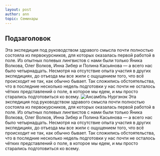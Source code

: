 ```yaml
---
layout: post
author: ann
topic: Семинары
---
```

<h2>Подзаголовок</h2>
Эта экспедиция под руководством здравого смысла почти полностью состояла из первокурсников, для которых оказалась первой работой в поле. Из опытных полевых лингвистов с нами были только Яника Волкова, Олег Волков, Инна Зибер и Полина Касьянова — а всего нас было четырнадцать. Несмотря на отсутствие опыта участия в других экспедициях, до отъезда мы все жили с ощущением того, что всё происходит не так, как обычно бывает. Так сложились обстоятельства, что в последние несколько недель подготовки у нас почти не осталось чётких представлений о поле, в которое мы едем, и мы просто старались подготовиться ко всему.
<img src="https://ling.hse.ru/data/2019/07/26/1481341644/3.jpg" alt="Ансамбль Нургэнэк">
Эта экспедиция под руководством здравого смысла почти полностью состояла из первокурсников, для которых оказалась первой работой в поле. Из опытных полевых лингвистов с нами были только Яника Волкова, Олег Волков, Инна Зибер и Полина Касьянова — а всего нас было четырнадцать. Несмотря на отсутствие опыта участия в других экспедициях, до отъезда мы все жили с ощущением того, что всё происходит не так, как обычно бывает. Так сложились обстоятельства, что в последние несколько недель подготовки у нас почти не осталось чётких представлений о поле, в которое мы едем, и мы просто старались подготовиться ко всему.
